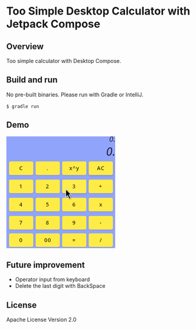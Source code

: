 # Too Simple Desktop Calculator with Jetpack Compose


## Overview

Too simple calculator with Desktop Compose.


## Build and run

No pre-built binaries. Please run with Gradle or IntelliJ.

```shell
$ gradle run
```

## Demo
![](./images/demo_jul_15_2024.gif)


## Future improvement

- Operator input from keyboard
- Delete the last digit with BackSpace

## License
Apache License Version 2.0
